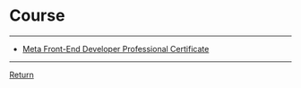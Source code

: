 # Course

---

- [Meta Front-End Developer Professional Certificate](https://www.coursera.org/professional-certificates/meta-front-end-developer)

---

[Return](./../readme.md)
